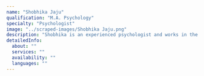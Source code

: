 ```yaml
---
name: "Shobhika Jaju"
qualification: "M.A. Psychology"
specialty: "Psychologist"
image: "../scraped-images/Shobhika Jaju.png"
description: "Shobhika is an experienced psychologist and works in the area of behaviour therapy, anger management and addiction."
detailedInfo:
  about: ""
  services: ""
  availability: ""
  languages: ""
---
```

